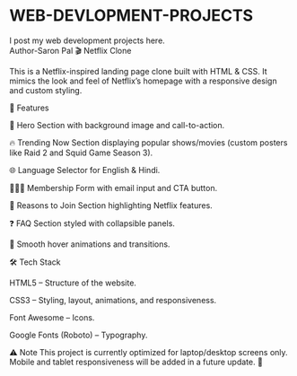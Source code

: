 # WEB-DEVLOPMENT-PROJECTS
I post my web development projects here.
<br>
Author-Saron Pal
🎬 Netflix Clone

This is a Netflix-inspired landing page clone built with HTML & CSS. It mimics the look and feel of Netflix’s homepage with a responsive design and custom styling.

🚀 Features

🎥 Hero Section with background image and call-to-action.

🔥 Trending Now Section displaying popular shows/movies (custom posters like Raid 2 and Squid Game Season 3).

🌐 Language Selector for English & Hindi.

👨‍👩‍👧 Membership Form with email input and CTA button.

📌 Reasons to Join Section highlighting Netflix features.

❓ FAQ Section styled with collapsible panels.

🎨 Smooth hover animations and transitions.

🛠️ Tech Stack

HTML5 – Structure of the website.

CSS3 – Styling, layout, animations, and responsiveness.

Font Awesome – Icons.

Google Fonts (Roboto) – Typography.


⚠️ Note
This project is currently optimized for laptop/desktop screens only.
Mobile and tablet responsiveness will be added in a future update. 🚀
